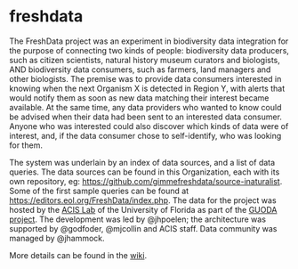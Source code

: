 # freshdata
The FreshData project was an experiment in biodiversity data integration for the purpose of connecting two kinds of people: biodiversity data producers, such as citizen scientists, natural history museum curators and biologists, AND biodiversity data consumers, such as farmers, land managers and other biologists. The premise was to provide data consumers interested in knowing when the next Organism X is detected in Region Y, with alerts that would notify them as soon as new data matching their interest became available. At the same time, any data providers who wanted to know could be advised when their data had been sent to an interested data consumer. Anyone who was interested could also discover which kinds of data were of interest, and, if the data consumer chose to self-identify, who was looking for them.

The system was underlain by an index of data sources, and a list of data queries. The data sources can be found in this Organization, each with its own repository, eg: https://github.com/gimmefreshdata/source-inaturalist. Some of the first sample queries can be found at https://editors.eol.org/FreshData/index.php. The data for the project was hosted by the [ACIS Lab](https://www.acis.ufl.edu/) of the University of Florida as part of the [GUODA project](http://guoda.bio/). The development was led by @jhpoelen; the architecture was supported by @godfoder, @mjcollin and ACIS staff. Data community was managed by @jhammock.

More details can be found in the [wiki](https://github.com/gimmefreshdata/freshdata/wiki). 
